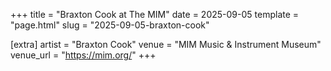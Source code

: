 +++
title = "Braxton Cook at The MIM"
date = 2025-09-05
template = "page.html"
slug = "2025-09-05-braxton-cook"

[extra]
artist = "Braxton Cook"
venue = "MIM Music & Instrument Museum"
venue_url = "https://mim.org/"
+++
